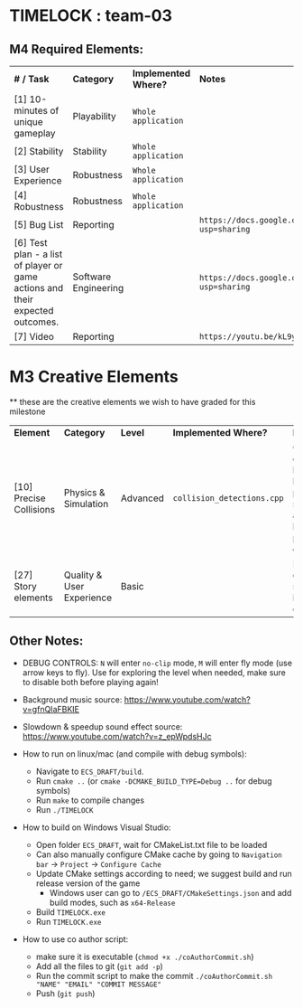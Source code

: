 # TIMELOCK : team-03

## M4 Required Elements:
<table>
  <tr>
   <td><strong># / Task</strong>
   </td>
   <td><strong>Category</strong>
   </td>
   <td><strong>Implemented Where?</strong>
   </td>
   <td><strong>Notes</strong>
   </td>
  </tr>
  <tr>
   <td>[1] 10-minutes of unique gameplay
   </td>
   <td>Playability
   </td>
   <td><code>Whole application</code>
   </td>
   <td>
   </td>
  </tr>
  <tr>
   <td>[2] Stability
   </td>
   <td>Stability
   </td>
   <td><code>Whole application</code>
   </td>
   <td>
   </td>
  </tr>
  <tr>
   <td>[3] User Experience 
   </td>
   <td>Robustness
   </td>
   <td><code>Whole application</code>
   </td>
   <td>
   </td>
  </tr>
  <tr>
   <td>[4] Robustness
   </td>
   <td>Robustness
   </td>
   <td><code>Whole application</code>
   </td>
   <td>
   </td>
  </tr>
  <tr>
   <td>[5] Bug List
   </td>
   <td>Reporting
   </td>
   <td>
   </td>
   <td>
<code>https://docs.google.com/spreadsheets/d/14reigVHCiUrnIVMnTQdUnz6nX_JFBuTTT_pZXGZ06WA/edit?usp=sharing</code>
   </td>
  </tr>
  <tr>
   <td>[6] Test plan - a list of player or game actions and their expected outcomes.
   </td>
   <td>Software Engineering
   </td>
   <td>
   </td>
   <td>
<code>https://docs.google.com/document/d/1hXkuZfs6yKLm8KzTLnPzLKjcXIdfgNQv9B_2E65kXTw/edit?usp=sharing</code>
   </td>
  </tr>
  <tr>
   <td>[7] Video
   </td>
   <td>Reporting
   </td>
   <td>
   </td>
   <td>
<code>https://youtu.be/kL9yFRfgWlU</code>
   </td>
  </tr>
</table>



# M3 Creative Elements

** these are the creative elements we wish to have graded for this milestone

<table>
  <tr>
   <td><strong>Element</strong>
   </td>
   <td><strong>Category</strong>
   </td>
   <td><strong>Level</strong>
   </td>
   <td><strong>Implemented Where? </strong>
   </td>
   <td><strong>Description</strong>
   </td>
  </tr>
  <tr>
   <td>[10] Precise Collisions
   </td>
   <td>Physics & Simulation
   </td>
   <td>Advanced
   </td>
   <td><code>collision_detections.cpp</code>
   </td>
   <td>Collision detection logic between player and spike ball, and between player and gears</td>
  </tr>
  <tr>
   <td>[27] Story elements
   </td>
   <td>Quality & User Experience 
   </td>
   <td>Basic
   </td>
   <td>
   </td>
   <td>Narrative driven cut-scenes for intro and outro
   </td>
  </tr>
</table>



## Other Notes:
- DEBUG CONTROLS: `N` will enter `no-clip` mode, `M` will enter fly mode (use arrow keys to fly). Use for exploring the level when needed, make sure to disable both before playing again!
- Background music source: https://www.youtube.com/watch?v=gfnQIaFBKIE
- Slowdown & speedup sound effect source: https://www.youtube.com/watch?v=z_epWpdsHJc
- How to run on linux/mac (and compile with debug symbols):
  - Navigate to `ECS_DRAFT/build`.
  - Run `cmake ..` (or `cmake -DCMAKE_BUILD_TYPE=Debug ..` for debug symbols)
  - Run `make` to compile changes
  - Run `./TIMELOCK`

- How to build on Windows Visual Studio:
  - Open folder `ECS_DRAFT`, wait for CMakeList.txt file to be loaded
  - Can also manually configure CMake cache by going to `Navigation bar` -> `Project` -> `Configure Cache`
  - Update CMake settings according to need; we suggest build and run release version of the game
    - Windows user can go to `/ECS_DRAFT/CMakeSettings.json` and add build modes, such as `x64-Release`
  - Build `TIMELOCK.exe`
  - Run `TIMELOCK.exe`
 
- How to use co author script:
    - make sure it is executable (`chmod +x ./coAuthorCommit.sh`)
    - Add all the files to git (`git add -p`)
    - Run the commit script to make the commit `./coAuthorCommit.sh "NAME" "EMAIL" "COMMIT MESSAGE"`
    - Push (`git push`)
